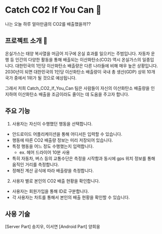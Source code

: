 # Catch CO2 If You Can 🌳
나는 오늘 하루 얼마만큼의 CO2를 배출했을까??

## 프로젝트 소개 🌿
온실가스는 태양 복사열을 머금어 지구에 온실 효과를 일으키는 주범입니다.
자동차 운행 등 인간의 다양한 활동을 통해 배출되는 이산화탄소(CO2) 역시 온실가스의 일종입니다.
대한민국의 1인당 이산화탄소 배출량은 다른 나라들에 비해 매우 높은 상황입니다.
2030년이 되면 대한민국의 1인당 이산화탄소 배출량이 국내 총 생산(GDP) 상위 10개 국가 중에서 1위가 될 것으로 예상됩니다.

그래서 저희 Catch_CO2_If_You_Can 팀은 사람들이 자신의 이산화탄소 배출량을 인지하여 이산화탄소 배출을 조금이라도 줄이는 데 도움을 주고자 합니다.

## 주요 기능
1. 사용자는 자신이 수행했던 행동을 선택합니다.
  - 안드로이드 어플리케이션을 통해 어디서든 입력할 수 있습니다.
  - 행동에 따른 CO2 배출량 정보는 미리 저장되어 있습니다.
  - 특정 행동을 어느 정도 수행했는지 입력합니다.
     * ex. 헤어 드라이어 10분 사용
  - 특히 자동차, 버스 등의 교통수단은 측정을 시작함과 동시에 gps 위치 정보를 통해 움직인 거리를 측정합니다.
  - 정해진 계산 공식에 따라 배출량을 측정합니다.
2. 사용자 별로 본인의 CO2 배출 현황을 확인합니다.
  - 사용자는 회원가입을 통해 ID로 구분합니다.
  - 각 사용자는 차트를 통해서 본인의 배출 현황을 확인할 수 있습니다.
 
 ## 사용 기술
 [Server Part] 송지우, 이서연
 [Android Part] 양희웅
